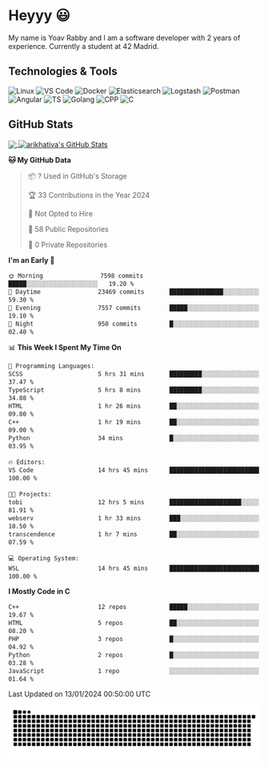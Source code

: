 
# Heyyy 😃
My name is Yoav Rabby and I am a software developer with 2 years of experience.
Currently a student at 42 Madrid.

## Technologies & Tools
![Linux](https://img.shields.io/badge/Linux-FCC624?style=flat&logo=linux&logoColor=black)
![VS Code](https://img.shields.io/badge/-VS%20Code-007ACC?style=flat-square&logo=visual-studio-code)
![Docker](https://img.shields.io/badge/Docker-E9F8FF?style=flat-square&logo=Docker)
![Elasticsearch](https://img.shields.io/badge/Elasticsearch-F8FDC5?style=flat-square&logo=elasticsearch&logoColor=lightblue)
![Logstash](https://img.shields.io/badge/Logstash-F8FDC5?style=flat-square&logo=logstash&logoColor=orange)
![Postman](https://img.shields.io/badge/Postman-F6BB43?style=flat-square&logo=Postman&logoColor=white)
![Angular](https://img.shields.io/badge/Angular-red?style=flat-square&logo=angular)
![TS](https://shields.io/badge/TypeScript-3178C6?logo=TypeScript&logoColor=FFF&style=flat-square)
![Golang](https://img.shields.io/badge/Golang-CBFBFD?style=flat-square&logo=go)
![CPP](https://img.shields.io/badge/C++-00599C?style=flat-square&logo=C%2B%2B&logoColor=white)
![C](https://img.shields.io/badge/C-F0F8FF?style=flat-square&logo=C)

## GitHub Stats
<a href="https://github.com/arikhativa/arikhativa">
  <img align="center" src="https://github-readme-stats.vercel.app/api/top-langs/?username=arikhativa&hide=java,html,tex&title_color=ffffff&text_color=c9cacc&icon_color=2bbc8a&bg_color=1d1f21&langs_count=3" />
</a>
<a href="https://github.com/arikhativa/arikhativa">
  <img align="center" src="https://github-readme-stats.vercel.app/api?username=arikhativa&show_icons=true&line_height=27&count_private=true&title_color=ffffff&text_color=c9cacc&icon_color=2bbc8a&bg_color=1d1f21" alt="arikhativa's GitHub Stats" />
</a>

<!--START_SECTION:waka-->
**🐱 My GitHub Data** 

> 📦 ? Used in GitHub's Storage 
 > 
> 🏆 33 Contributions in the Year 2024
 > 
> 🚫 Not Opted to Hire
 > 
> 📜 58 Public Repositories 
 > 
> 🔑 0 Private Repositories 
 > 
**I'm an Early 🐤** 

```text
🌞 Morning                7598 commits        █████░░░░░░░░░░░░░░░░░░░░   19.20 % 
🌆 Daytime                23469 commits       ███████████████░░░░░░░░░░   59.30 % 
🌃 Evening                7557 commits        █████░░░░░░░░░░░░░░░░░░░░   19.10 % 
🌙 Night                  950 commits         █░░░░░░░░░░░░░░░░░░░░░░░░   02.40 % 
```


📊 **This Week I Spent My Time On** 

```text
💬 Programming Languages: 
SCSS                     5 hrs 31 mins       █████████░░░░░░░░░░░░░░░░   37.47 % 
TypeScript               5 hrs 8 mins        █████████░░░░░░░░░░░░░░░░   34.88 % 
HTML                     1 hr 26 mins        ██░░░░░░░░░░░░░░░░░░░░░░░   09.80 % 
C++                      1 hr 19 mins        ██░░░░░░░░░░░░░░░░░░░░░░░   09.00 % 
Python                   34 mins             █░░░░░░░░░░░░░░░░░░░░░░░░   03.95 % 

🔥 Editors: 
VS Code                  14 hrs 45 mins      █████████████████████████   100.00 % 

🐱‍💻 Projects: 
tobi                     12 hrs 5 mins       ████████████████████░░░░░   81.91 % 
webserv                  1 hr 33 mins        ███░░░░░░░░░░░░░░░░░░░░░░   10.50 % 
transcendence            1 hr 7 mins         ██░░░░░░░░░░░░░░░░░░░░░░░   07.59 % 

💻 Operating System: 
WSL                      14 hrs 45 mins      █████████████████████████   100.00 % 
```

**I Mostly Code in C** 

```text
C++                      12 repos            █████░░░░░░░░░░░░░░░░░░░░   19.67 % 
HTML                     5 repos             ██░░░░░░░░░░░░░░░░░░░░░░░   08.20 % 
PHP                      3 repos             █░░░░░░░░░░░░░░░░░░░░░░░░   04.92 % 
Python                   2 repos             █░░░░░░░░░░░░░░░░░░░░░░░░   03.28 % 
JavaScript               1 repo              ░░░░░░░░░░░░░░░░░░░░░░░░░   01.64 % 
```




 Last Updated on 13/01/2024 00:50:00 UTC
<!--END_SECTION:waka-->

<picture>
  <source media="(prefers-color-scheme: dark)" srcset="https://github.com/arikhativa/arikhativa/blob/output/github-contribution-grid-snake-dark.svg" />
  <source media="(prefers-color-scheme: light)" srcset="https://github.com/arikhativa/arikhativa/blob/output/github-contribution-grid-snak.svg" />
  <img alt="github-snake" src="https://github.com/arikhativa/arikhativa/blob/output/github-contribution-grid-snake-dark.svg" />
</picture>

